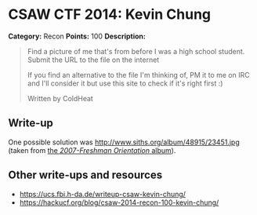 # CSAW CTF 2014: Kevin Chung

**Category:** Recon
**Points:** 100
**Description:**

> Find a picture of me that's from before I was a high school student. Submit the URL to the file on the internet
>
> If you find an alternative to the file I'm thinking of, PM it to me on IRC and I'll consider it but use this site to check if it's right first :)
>
> Written by ColdHeat

## Write-up

One possible solution was <http://www.siths.org/album/48915/23451.jpg> (taken from [the _2007-Freshman Orientation_ album](http://www.siths.org/apps/album/#albumREC_ID=24884&s=0)).

## Other write-ups and resources

* <https://ucs.fbi.h-da.de/writeup-csaw-kevin-chung/>
* <https://hackucf.org/blog/csaw-2014-recon-100-kevin-chung/>
